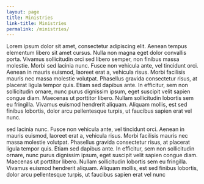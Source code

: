 ```yaml
---
layout: page
title: Ministries
link-title: Ministries
permalink: /ministries/
---
```

<div class="grid">
	<div class="grid-six-wide">
		<p>Lorem ipsum dolor sit amet, consectetur adipiscing elit. Aenean tempus elementum libero sit amet cursus. Nulla non magna eget dolor convallis porta. Vivamus sollicitudin orci sed libero semper, non finibus massa molestie. Morbi sed lacinia nunc. Fusce non vehicula ante, vel tincidunt orci. Aenean in mauris euismod, laoreet erat a, vehicula risus. Morbi facilisis mauris nec massa molestie volutpat. Phasellus gravida consectetur risus, at placerat ligula tempor quis. Etiam sed dapibus ante. In efficitur, sem non sollicitudin ornare, nunc purus dignissim ipsum, eget suscipit velit sapien congue diam. Maecenas ut porttitor libero. Nullam sollicitudin lobortis sem eu fringilla. Vivamus euismod hendrerit aliquam. Aliquam mollis, est sed finibus lobortis, dolor arcu pellentesque turpis, ut faucibus sapien erat vel nunc.</p>
	</div>
	<div class="grid-six-wide">
		<p>sed lacinia nunc. Fusce non vehicula ante, vel tincidunt orci. Aenean in mauris euismod, laoreet erat a, vehicula risus. Morbi facilisis mauris nec massa molestie volutpat. Phasellus gravida consectetur risus, at placerat ligula tempor quis. Etiam sed dapibus ante. In efficitur, sem non sollicitudin ornare, nunc purus dignissim ipsum, eget suscipit velit sapien congue diam. Maecenas ut porttitor libero. Nullam sollicitudin lobortis sem eu fringilla. Vivamus euismod hendrerit aliquam. Aliquam mollis, est sed finibus lobortis, dolor arcu pellentesque turpis, ut faucibus sapien erat vel nunc</p>
	</div>
</div>